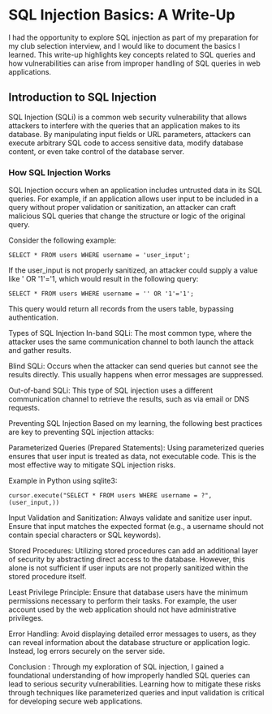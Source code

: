 # SQL Injection Basics: A Write-Up

I had the opportunity to explore SQL injection as part of my preparation for my club selection interview, and I would like to document the basics I learned. This write-up highlights key concepts related to SQL queries and how vulnerabilities can arise from improper handling of SQL queries in web applications.

## Introduction to SQL Injection

SQL Injection (SQLi) is a common web security vulnerability that allows attackers to interfere with the queries that an application makes to its database. By manipulating input fields or URL parameters, attackers can execute arbitrary SQL code to access sensitive data, modify database content, or even take control of the database server.

### How SQL Injection Works

SQL Injection occurs when an application includes untrusted data in its SQL queries. For example, if an application allows user input to be included in a query without proper validation or sanitization, an attacker can craft malicious SQL queries that change the structure or logic of the original query.

Consider the following example:
```
SELECT * FROM users WHERE username = 'user_input';
```
If the user_input is not properly sanitized, an attacker could supply a value like ' OR '1'='1, which would result in the following query:
```
SELECT * FROM users WHERE username = '' OR '1'='1';
```
This query would return all records from the users table, bypassing authentication.

Types of SQL Injection
In-band SQLi: The most common type, where the attacker uses the same communication channel to both launch the attack and gather results.

Blind SQLi: Occurs when the attacker can send queries but cannot see the results directly. This usually happens when error messages are suppressed.

Out-of-band SQLi: This type of SQL injection uses a different communication channel to retrieve the results, such as via email or DNS requests.

Preventing SQL Injection
Based on my learning, the following best practices are key to preventing SQL injection attacks:

Parameterized Queries (Prepared Statements): Using parameterized queries ensures that user input is treated as data, not executable code. This is the most effective way to mitigate SQL injection risks.

Example in Python using sqlite3:
```
cursor.execute("SELECT * FROM users WHERE username = ?", (user_input,))
```
Input Validation and Sanitization: Always validate and sanitize user input. Ensure that input matches the expected format (e.g., a username should not contain special characters or SQL keywords).

Stored Procedures: Utilizing stored procedures can add an additional layer of security by abstracting direct access to the database. However, this alone is not sufficient if user inputs are not properly sanitized within the stored procedure itself.

Least Privilege Principle: Ensure that database users have the minimum permissions necessary to perform their tasks. For example, the user account used by the web application should not have administrative privileges.

Error Handling: Avoid displaying detailed error messages to users, as they can reveal information about the database structure or application logic. Instead, log errors securely on the server side.

Conclusion :
Through my exploration of SQL injection, I gained a foundational understanding of how improperly handled SQL queries can lead to serious security vulnerabilities. Learning how to mitigate these risks through techniques like parameterized queries and input validation is critical for developing secure web applications.
